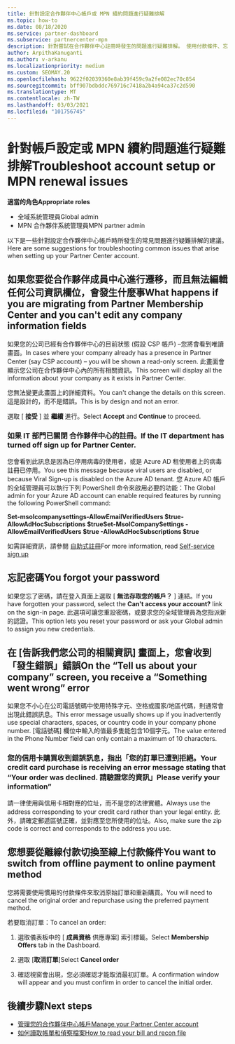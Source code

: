 ```yaml
---
title: 針對設定合作夥伴中心帳戶或 MPN 續約問題進行疑難排解
ms.topic: how-to
ms.date: 08/18/2020
ms.service: partner-dashboard
ms.subservice: partnercenter-mpn
description: 針對嘗試在合作夥伴中心註冊時發生的問題進行疑難排解。 使用付款條件、忘記密碼等解決問題的答案。
author: ArpithaKanuganti
ms.author: v-arkanu
ms.localizationpriority: medium
ms.custom: SEOMAY.20
ms.openlocfilehash: 9622f02039360e8ab39f459c9a2fe082ec70c854
ms.sourcegitcommit: bff907bdbddc769716c7418a2b4a94ca37c2d590
ms.translationtype: MT
ms.contentlocale: zh-TW
ms.lasthandoff: 03/03/2021
ms.locfileid: "101756745"
---
```

# <a name="troubleshoot-account-setup-or-mpn-renewal-issues"></a><span data-ttu-id="23916-104">針對帳戶設定或 MPN 續約問題進行疑難排解</span><span class="sxs-lookup"><span data-stu-id="23916-104">Troubleshoot account setup or MPN renewal issues</span></span>


<span data-ttu-id="23916-105">**適當的角色**</span><span class="sxs-lookup"><span data-stu-id="23916-105">**Appropriate roles**</span></span>

- <span data-ttu-id="23916-106">全域系統管理員</span><span class="sxs-lookup"><span data-stu-id="23916-106">Global admin</span></span>
- <span data-ttu-id="23916-107">MPN 合作夥伴系統管理員</span><span class="sxs-lookup"><span data-stu-id="23916-107">MPN partner admin</span></span> 
 
<span data-ttu-id="23916-108">以下是一些針對設定合作夥伴中心帳戶時所發生的常見問題進行疑難排解的建議。</span><span class="sxs-lookup"><span data-stu-id="23916-108">Here are some suggestions for troubleshooting common issues that arise when setting up your Partner Center account.</span></span>

## <a name="what-happens-if-you-are-migrating-from-partner-membership-center-and-you-cant-edit-any-company-information-fields"></a><span data-ttu-id="23916-109">如果您要從合作夥伴成員中心進行遷移，而且無法編輯任何公司資訊欄位，會發生什麼事</span><span class="sxs-lookup"><span data-stu-id="23916-109">What happens if you are migrating from Partner Membership Center and you can't edit any company information fields</span></span>

<span data-ttu-id="23916-110">如果您的公司已經有合作夥伴中心的目前狀態 (假設 CSP 帳戶) –您將會看到唯讀畫面。</span><span class="sxs-lookup"><span data-stu-id="23916-110">In cases where your company already has a presence in Partner Center (say CSP account) – you will be shown a read-only screen.</span></span> <span data-ttu-id="23916-111">此畫面會顯示您公司在合作夥伴中心內的所有相關資訊。</span><span class="sxs-lookup"><span data-stu-id="23916-111">This screen will display all the information about your company as it exists in Partner Center.</span></span>

<span data-ttu-id="23916-112">您無法變更此畫面上的詳細資料。</span><span class="sxs-lookup"><span data-stu-id="23916-112">You can't change the details on this screen.</span></span> <span data-ttu-id="23916-113">這是設計的，而不是錯誤。</span><span class="sxs-lookup"><span data-stu-id="23916-113">This is by design and not an error.</span></span>

<span data-ttu-id="23916-114">選取 [ **接受** ] 並 **繼續** 進行。</span><span class="sxs-lookup"><span data-stu-id="23916-114">Select **Accept** and **Continue** to proceed.</span></span>


### <a name="if-the-it-department-has-turned-off-sign-up-for-partner-center"></a><span data-ttu-id="23916-115">如果 IT 部門已關閉 **合作夥伴中心的註冊**。</span><span class="sxs-lookup"><span data-stu-id="23916-115">If the IT department has turned off **sign up for Partner Center**.</span></span>

<span data-ttu-id="23916-116">您會看到此訊息是因為已停用病毒的使用者，或是 Azure AD 租使用者上的病毒註冊已停用。</span><span class="sxs-lookup"><span data-stu-id="23916-116">You see this message because viral users are disabled, or because Viral Sign-up is disabled on the Azure AD tenant.</span></span> <span data-ttu-id="23916-117">您 Azure AD 帳戶的全域管理員可以執行下列 PowerShell 命令來啟用必要的功能：</span><span class="sxs-lookup"><span data-stu-id="23916-117">The Global admin for your Azure AD account can enable required features by running the following PowerShell command:</span></span>

<span data-ttu-id="23916-118">**Set-msolcompanysettings-AllowEmailVerifiedUsers $true-AllowAdHocSubscriptions $true**</span><span class="sxs-lookup"><span data-stu-id="23916-118">**Set-MsolCompanySettings -AllowEmailVerifiedUsers $true -AllowAdHocSubscriptions $true**</span></span>

<span data-ttu-id="23916-119">如需詳細資訊，請參閱 [自助式註冊](/azure/active-directory/users-groups-roles/directory-self-service-signup)</span><span class="sxs-lookup"><span data-stu-id="23916-119">For more information, read [Self-service sign up](/azure/active-directory/users-groups-roles/directory-self-service-signup)</span></span>

## <a name="you-forgot-your-password"></a><span data-ttu-id="23916-120">忘記密碼</span><span class="sxs-lookup"><span data-stu-id="23916-120">You forgot your password</span></span>

<span data-ttu-id="23916-121">如果您忘了密碼，請在登入頁面上選取 [ **無法存取您的帳戶？** ] 連結。</span><span class="sxs-lookup"><span data-stu-id="23916-121">If you have forgotten your password, select the **Can't access your account?** link on the sign-in page.</span></span> <span data-ttu-id="23916-122">此選項可讓您重設密碼，或要求您的全域管理員為您指派新的認證。</span><span class="sxs-lookup"><span data-stu-id="23916-122">This option lets you reset your password or ask your Global admin to assign you new credentials.</span></span>

## <a name="on-the-tell-us-about-your-company-screen-you-receive-a-something-went-wrong-error"></a><span data-ttu-id="23916-123">在 [告訴我們您公司的相關資訊] 畫面上，您會收到「發生錯誤」錯誤</span><span class="sxs-lookup"><span data-stu-id="23916-123">On the “Tell us about your company” screen, you receive a “Something went wrong” error</span></span>

<span data-ttu-id="23916-124">如果您不小心在公司電話號碼中使用特殊字元、空格或國家/地區代碼，則通常會出現此錯誤訊息。</span><span class="sxs-lookup"><span data-stu-id="23916-124">This error message usually shows up if you inadvertently use special characters, spaces, or country code in your company phone number.</span></span> <span data-ttu-id="23916-125">[電話號碼] 欄位中輸入的值最多隻能包含10個字元。</span><span class="sxs-lookup"><span data-stu-id="23916-125">The value entered in the Phone Number field can only contain a maximum of 10 characters.</span></span>


### <a name="your-credit-card-purchase-is-receiving-an-error-message-stating-that-your-order-was-declined-please-verify-your-information"></a><span data-ttu-id="23916-126">您的信用卡購買收到錯誤訊息，指出「您的訂單已遭到拒絕。</span><span class="sxs-lookup"><span data-stu-id="23916-126">Your credit card purchase is receiving an error message stating that “Your order was declined.</span></span> <span data-ttu-id="23916-127">請驗證您的資訊」</span><span class="sxs-lookup"><span data-stu-id="23916-127">Please verify your information”</span></span>


<span data-ttu-id="23916-128">請一律使用與信用卡相對應的位址，而不是您的法律實體。</span><span class="sxs-lookup"><span data-stu-id="23916-128">Always use the address corresponding to your credit card rather than your legal entity.</span></span> <span data-ttu-id="23916-129">此外，請確定郵遞區號正確，並對應至您所使用的位址。</span><span class="sxs-lookup"><span data-stu-id="23916-129">Also, make sure the zip code is correct and corresponds to the address you use.</span></span>

## <a name="you-want-to-switch-from-offline-payment-to-online-payment-method"></a><span data-ttu-id="23916-130">您想要從離線付款切換至線上付款條件</span><span class="sxs-lookup"><span data-stu-id="23916-130">You want to switch from offline payment to online payment method</span></span> 

<span data-ttu-id="23916-131">您將需要使用慣用的付款條件來取消原始訂單和重新購買。</span><span class="sxs-lookup"><span data-stu-id="23916-131">You will need to cancel the original order and repurchase using the preferred payment method.</span></span>

<span data-ttu-id="23916-132">若要取消訂單：</span><span class="sxs-lookup"><span data-stu-id="23916-132">To cancel an order:</span></span>

1. <span data-ttu-id="23916-133">選取儀表板中的 [ **成員資格** 供應專案] 索引標籤。</span><span class="sxs-lookup"><span data-stu-id="23916-133">Select **Membership Offers** tab in the Dashboard.</span></span>

2. <span data-ttu-id="23916-134">選取 [**取消訂單**]</span><span class="sxs-lookup"><span data-stu-id="23916-134">Select **Cancel order**</span></span>

3. <span data-ttu-id="23916-135">確認視窗會出現，您必須確認才能取消最初訂單。</span><span class="sxs-lookup"><span data-stu-id="23916-135">A confirmation window will appear and you must confirm in order to cancel the initial order.</span></span>

## <a name="next-steps"></a><span data-ttu-id="23916-136">後續步驟</span><span class="sxs-lookup"><span data-stu-id="23916-136">Next steps</span></span>

- [<span data-ttu-id="23916-137">管理您的合作夥伴中心帳戶</span><span class="sxs-lookup"><span data-stu-id="23916-137">Manage your Partner Center account</span></span>](partner-center-account-setup.md)
- [<span data-ttu-id="23916-138">如何讀取帳單和偵察檔案</span><span class="sxs-lookup"><span data-stu-id="23916-138">How to read your bill and recon file</span></span>](read-your-bill.md)
